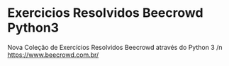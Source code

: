 # Exercicios Resolvidos Beecrowd Python3
Nova Coleção de Exercícios Resolvidos Beecrowd através do Python 3
/n https://www.beecrowd.com.br/

